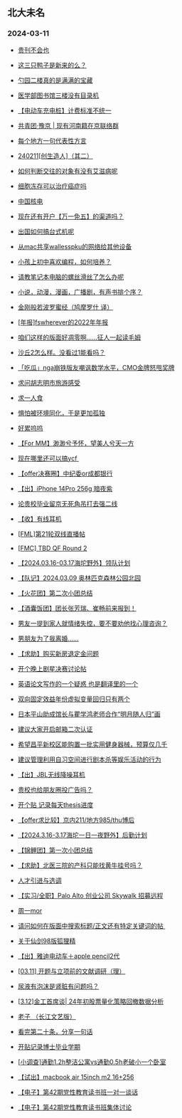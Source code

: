 ## 北大未名 
### 2024-03-11

+ [贵刊不会也](https://bbs.pku.edu.cn/v2/post-read.php?bid=728&threadid=18758115)

+ [这三只鸭子是新来的么？](https://bbs.pku.edu.cn/v2/post-read.php?bid=1431&threadid=18758618)

+ [勺园二楼真的是满满的宝藏](https://bbs.pku.edu.cn/v2/post-read.php?bid=1431&threadid=18758459)

+ [医学部图书馆三楼没有目录机](https://bbs.pku.edu.cn/v2/post-read.php?bid=138&threadid=18758313)

+ [【电动车充电桩】计费标准不统一](https://bbs.pku.edu.cn/v2/post-read.php?bid=138&threadid=18758643)

+ [共青团·豫京 | 现有河南籍在京联络群](https://bbs.pku.edu.cn/v2/post-read.php?bid=477&threadid=18321181)

+ [每个地方一句代表性方言](https://bbs.pku.edu.cn/v2/post-read.php?bid=475&threadid=18757284)

+ [240211[创生造人]（其二）](https://bbs.pku.edu.cn/v2/post-read.php?bid=104&threadid=18747314)

+ [如何判断交往的对象有没有艾滋病呢](https://bbs.pku.edu.cn/v2/post-read.php?bid=244&threadid=18757690)

+ [细胞冻存可以治疗癌症吗](https://bbs.pku.edu.cn/v2/post-read.php?bid=244&threadid=18758676)

+ [中国核电](https://bbs.pku.edu.cn/v2/post-read.php?bid=249&threadid=18758624)

+ [现在还有开户【万一免五】的渠道吗？](https://bbs.pku.edu.cn/v2/post-read.php?bid=249&threadid=18627815)

+ [出国如何搞台式机呢](https://bbs.pku.edu.cn/v2/post-read.php?bid=1361&threadid=18758359)

+ [从mac共享wallesspku的网络给其他设备](https://bbs.pku.edu.cn/v2/post-read.php?bid=35&threadid=18748620)

+ [小孩上初中喜欢编程，如何培养？](https://bbs.pku.edu.cn/v2/post-read.php?bid=35&threadid=18758118)

+ [请教笔记本电脑的螺丝滑丝了怎么办呢](https://bbs.pku.edu.cn/v2/post-read.php?bid=484&threadid=18758228)

+ [小说，动漫，漫画，广播剧，有声书排个序？](https://bbs.pku.edu.cn/v2/post-read.php?bid=1475&threadid=18758639)

+ [金刚般若波罗蜜经（鸠摩罗什 译）](https://bbs.pku.edu.cn/v2/post-read.php?bid=10&threadid=18758573)

+ [[年报]fswherever的2022年年报](https://bbs.pku.edu.cn/v2/post-read.php?bid=647&threadid=18455775)

+ [咱们这样的版面好凋零啊……征人一起读毛姆](https://bbs.pku.edu.cn/v2/post-read.php?bid=960&threadid=18644204)

+ [沙丘2怎么样。没看过1能看吗？](https://bbs.pku.edu.cn/v2/post-read.php?bid=83&threadid=18758595)

+ [「吃瓜」nga崩铁版友嘲讽数学水平，CMO金牌怒甩奖牌](https://bbs.pku.edu.cn/v2/post-read.php?bid=1472&threadid=18757814)

+ [求问胡志明市旅游感受](https://bbs.pku.edu.cn/v2/post-read.php?bid=94&threadid=18758213)

+ [求一人食](https://bbs.pku.edu.cn/v2/post-read.php?bid=90&threadid=18758308)

+ [惧怕被环境同化，于是更加孤独](https://bbs.pku.edu.cn/v2/post-read.php?bid=176&threadid=18758447)

+ [好累呜呜](https://bbs.pku.edu.cn/v2/post-read.php?bid=176&threadid=18758404)

+ [【For MM】渺渺兮予怀，望美人兮天一方](https://bbs.pku.edu.cn/v2/post-read.php?bid=167&threadid=18758641)

+ [现在哪里还可以搞ycf ](https://bbs.pku.edu.cn/v2/post-read.php?bid=103&threadid=18758103)

+ [【offer决赛圈】中纪委or成都银行](https://bbs.pku.edu.cn/v2/post-read.php?bid=99&threadid=18758145)

+ [【出】iPhone 14Pro 256g 暗夜紫](https://bbs.pku.edu.cn/v2/post-read.php?bid=71&threadid=18758613)

+ [论贵校毕业留京无死角吊打去强二线](https://bbs.pku.edu.cn/v2/post-read.php?bid=99&threadid=18758230)

+ [【收】有线耳机](https://bbs.pku.edu.cn/v2/post-read.php?bid=71&threadid=18758546)

+ [[FML]第21轮双线直播帖](https://bbs.pku.edu.cn/v2/post-read.php?bid=519&threadid=18758104)

+ [[FMC] TBD QF Round 2](https://bbs.pku.edu.cn/v2/post-read.php?bid=519&threadid=18755571)

+ [【2024.03.16-03.17海坨野外】领队计划](https://bbs.pku.edu.cn/v2/post-read.php?bid=224&threadid=18758594)

+ [【队记】2024.03.09 奥林匹克森林公园北园](https://bbs.pku.edu.cn/v2/post-read.php?bid=952&threadid=18758441)

+ [【火花团】第二次小团总结](https://bbs.pku.edu.cn/v2/post-read.php?bid=696&threadid=18758417)

+ [【酒囊饭团】团长张芳瑞、崔畅前来报到！](https://bbs.pku.edu.cn/v2/post-read.php?bid=696&threadid=18757579)

+ [男友一提到家人就情绪失控，要不要劝他找心理咨询？](https://bbs.pku.edu.cn/v2/post-read.php?bid=690&threadid=18758450)

+ [男朋友为了我离婚……](https://bbs.pku.edu.cn/v2/post-read.php?bid=690&threadid=18758444)

+ [【求助】购买新房退定金问题](https://bbs.pku.edu.cn/v2/post-read.php?bid=995&threadid=18758479)

+ [开个晚上剧星决赛讨论帖](https://bbs.pku.edu.cn/v2/post-read.php?bid=912&threadid=18552841)

+ [英语论文写作的一个疑惑 也是翻译里的一个](https://bbs.pku.edu.cn/v2/post-read.php?bid=718&threadid=18756356)

+ [双向固定效益年份虚拟变量回归只有两个](https://bbs.pku.edu.cn/v2/post-read.php?bid=718&threadid=18481917)

+ [日本平山助成馆长与瞿学鸿老师合作“明月随人归”画](https://bbs.pku.edu.cn/v2/post-read.php?bid=917&threadid=18669007)

+ [建议大家开启邮箱二次认证](https://bbs.pku.edu.cn/v2/post-read.php?bid=668&threadid=18758274)

+ [希望昌平新校区能购置一批实用健身器械，预算仅几千](https://bbs.pku.edu.cn/v2/post-read.php?bid=438&threadid=18754249)

+ [建议管理利用自习空间进行剧本杀等娱乐活动的行为](https://bbs.pku.edu.cn/v2/post-read.php?bid=438&threadid=18758303)

+ [【出】JBL无线降噪耳机](https://bbs.pku.edu.cn/v2/post-read.php?bid=71&threadid=18758675)

+ [贵校也给朋友圈投广告吗？](https://bbs.pku.edu.cn/v2/post-read.php?bid=294&threadid=18758735)

+ [开个贴 记录每天thesis进度](https://bbs.pku.edu.cn/v2/post-read.php?bid=361&threadid=18750195)

+ [【offer求比较】京内211/地方985/thu博后](https://bbs.pku.edu.cn/v2/post-read.php?bid=99&threadid=18758470)

+ [【2024.3.16-3.17海坨一日一夜野外】后勤计划](https://bbs.pku.edu.cn/v2/post-read.php?bid=224&threadid=18758742)

+ [【锦鲤团】第一次小团总结](https://bbs.pku.edu.cn/v2/post-read.php?bid=696&threadid=18758744)

+ [【求助】北医三院的产科只能找黄牛挂号吗？](https://bbs.pku.edu.cn/v2/post-read.php?bid=244&threadid=18757909)

+ [人才引进与选调](https://bbs.pku.edu.cn/v2/post-read.php?bid=99&threadid=18757120)

+ [【实习/全职】Palo Alto 创业公司 Skywalk 招募远程](https://bbs.pku.edu.cn/v2/post-read.php?bid=322&threadid=18756376)

+ [周一mor](https://bbs.pku.edu.cn/v2/post-read.php?bid=468&threadid=18758751)

+ [请问如何在版面中搜索标题/正文还有特定关键词的帖 ](https://bbs.pku.edu.cn/v2/post-read.php?bid=16&threadid=18758752)

+ [关于仙剑98版狐狸精](https://bbs.pku.edu.cn/v2/post-read.php?bid=838&threadid=18675476)

+ [【出】雅迪电动车＋apple pencil2代](https://bbs.pku.edu.cn/v2/post-read.php?bid=71&threadid=18758679)

+ [[03.11] 开题与立项前的文献调研（理）](https://bbs.pku.edu.cn/v2/post-read.php?bid=25&threadid=18758755)

+ [尿液有泡沫是肾脏有问题吗？](https://bbs.pku.edu.cn/v2/post-read.php?bid=244&threadid=18755861)

+ [[3.12]金工首席谈| 24年初股票量化策略回撤数据分析](https://bbs.pku.edu.cn/v2/post-read.php?bid=342&threadid=18758780)

+ [老子 （长江文艺版）](https://bbs.pku.edu.cn/v2/post-read.php?bid=10&threadid=18758769)

+ [看完第二十条，分享一句话](https://bbs.pku.edu.cn/v2/post-read.php?bid=83&threadid=18758728)

+ [开贴记录博士毕业学期](https://bbs.pku.edu.cn/v2/post-read.php?bid=361&threadid=18756908)

+ [[小调查]通勤1.2h整洁公寓vs通勤0.5h老破小一个卧室](https://bbs.pku.edu.cn/v2/post-read.php?bid=99&threadid=18758667)

+ [【试出】macbook air 15inch m2 16+256](https://bbs.pku.edu.cn/v2/post-read.php?bid=71&threadid=18758731)

+ [【电子】第42期党性教育读书班一对一谈话](https://bbs.pku.edu.cn/v2/post-read.php?bid=1284&threadid=18758781)

+ [【电子】第42期党性教育读书班集体讨论](https://bbs.pku.edu.cn/v2/post-read.php?bid=1284&threadid=18758782)

